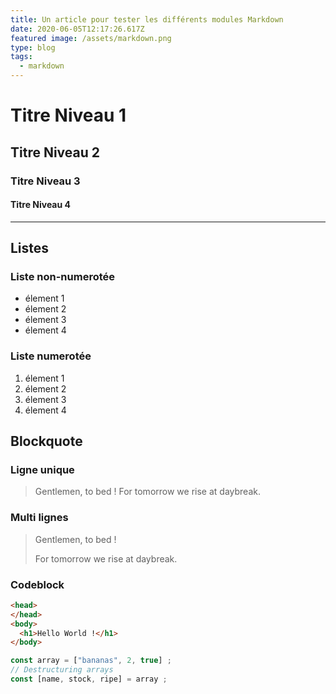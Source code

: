 ```yaml
---
title: Un article pour tester les différents modules Markdown
date: 2020-06-05T12:17:26.617Z
featured image: /assets/markdown.png
type: blog
tags:
  - markdown
---
```

# Titre Niveau 1

## Titre Niveau 2

### Titre Niveau 3

#### Titre Niveau 4

- - -

## Listes

### Liste non-numerotée

* élement 1
* élement 2
* élement 3
* élement 4

### Liste numerotée

1. élement 1
2. élement 2
3. élement 3
4. élement 4

## Blockquote

### Ligne unique

> Gentlemen, to bed ! For tomorrow we rise at daybreak.

### Multi lignes

> Gentlemen, to bed !
>
> For tomorrow we rise at daybreak.

### Codeblock

```html
<head>
</head>
<body>
  <h1>Hello World !</h1>
</body>
```

```javascript
const array = ["bananas", 2, true] ;
// Destructuring arrays
const [name, stock, ripe] = array ;
```